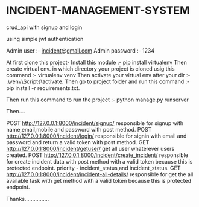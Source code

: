 # INCIDENT-MANAGEMENT-SYSTEM

crud_api with signup and login

using simple jwt authentication

Admin user :- incident@gmail.com Admin password :- 1234

At first clone this project- Install this module :- pip install virtualenv Then create virtual env. in which directory your project is cloned usig this command :- virtualenv venv Then activate your virtual env after your dir :- .\venv\Scripts\activate. Then go to project folder and run this command :- pip install -r requirements.txt.

Then run this command to run the project :- python manage.py runserver

Then....

POST http://127.0.0.1:8000/incident/signup/ responsible for signup with name,email,mobile and password with post method. POST http://127.0.0.1:8000/incident/login/ responsible for signin with email and password and return a valid token with post method. GET http://127.0.0.1:8000/incident/getuser/ get all user whaterever users created. POST http://127.0.0.1:8000/incident/create_incident/ responsible for create incident data with post method with a valid token because this is protected endpoint. priority - incident_status,and incident_status. GET http://127.0.0.1:8000/incident/incident-all-details/ responsible for get the all available task with get method with a valid token because this is protected endpoint.

Thanks................

